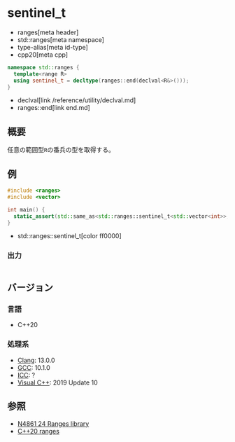 # sentinel_t
* ranges[meta header]
* std::ranges[meta namespace]
* type-alias[meta id-type]
* cpp20[meta cpp]

```cpp
namespace std::ranges {
  template<range R>
  using sentinel_t = decltype(ranges::end(declval<R&>()));
}
```
* declval[link /reference/utility/declval.md]
* ranges::end[link end.md]

## 概要

任意の範囲型`R`の番兵の型を取得する。

## 例
```cpp example
#include <ranges>
#include <vector>

int main() {
  static_assert(std::same_as<std::ranges::sentinel_t<std::vector<int>>, std::vector<int>::iterator>);
}
```
* std::ranges::sentinel_t[color ff0000]

### 出力
```
```

## バージョン
### 言語
- C++20

### 処理系
- [Clang](/implementation.md#clang): 13.0.0
- [GCC](/implementation.md#gcc): 10.1.0
- [ICC](/implementation.md#icc): ?
- [Visual C++](/implementation.md#visual_cpp): 2019 Update 10

## 参照
- [N4861 24 Ranges library](https://timsong-cpp.github.io/cppwp/n4861/ranges)
- [C++20 ranges](https://techbookfest.org/product/5134506308665344)
